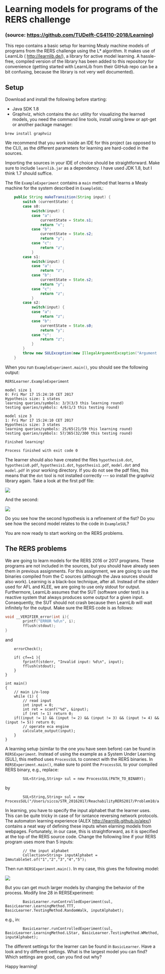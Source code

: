 # Learning models for programs of the RERS challenge
### (source: https://github.com/TUDelft-CS4110-2018/Learning)

This repo contains a basic setup for learning Mealy machine models of programs from the RERS challenge using the L* algorithm. It makes use of LearnLib ( http://learnlib.de/), a library for active model learning. A hassle-free, compiled version of the library has been added to this repository for convenience (getting started with LearnLib from their GitHub repo can be a bit confusing, because the library is not very well documented).

## Setup

Download and install the following before starting:
- Java SDK 1.8
- Graphviz, which contains the `dot` utility for visualizing the learned models, you need the command line tools, install using brew or apt-get or another package manager:

```
brew install graphviz
```

We recommend that you work inside an IDE for this project (as opposed to the CLI), as the different parameters for learning are hard-coded in the sources.

Importing the sources in your IDE of choice should be straightforward. Make sure to include `learnlib.jar` as a dependency. I have used JDK 1.8, but I think 1.7 should suffice.

The file `ExampleExperiment` contains a `main` method that learns a Mealy machine for the system described in `ExampleSUL`:

```Java
	public String makeTransition(String input) {
		switch (currentState) {
		case s0:
			switch(input) {
			case "a":
				currentState = State.s1;
				return "x";
			case "b":
				currentState = State.s2;
				return "y";
			case "c":
				return "z";
			}
		case s1:
			switch(input) {
			case "a":
				return "z";
			case "b":
				currentState = State.s2;
				return "y";
			case "c":
				return "z";
			}
		case s2:
			switch(input) {
			case "a":
				return "z";
			case "b":
				currentState = State.s0;
				return "y";
			case "c":
				return "z";
			}
		}
		throw new SULException(new IllegalArgumentException("Argument '" + input + "' was not handled"));
	}
```

When you run `ExampleExperiment.main()`, you should see the following output:

```
RERSLearner.ExampleExperiment

model size 1
0: Fri Mar 17 15:24:10 CET 2017
Hypothesis size: 1 states
learning queries/symbols: 3/3(3/3 this learning round)
testing queries/symbols: 4/6(1/3 this testing round)

model size 3
1: Fri Mar 17 15:24:10 CET 2017
Hypothesis size: 3 states
learning queries/symbols: 25/65(21/59 this learning round)
testing queries/symbols: 57/365(32/300 this testing round)

Finished learning!

Process finished with exit code 0
```

The learner should also have created the files `hypothesis0.dot`, `hypothesis0.pdf`, `hypothesis1.dot`, `hypothesis1.pdf`, `model.dot` and `model.pdf` in your working directory. If you do not see the pdf files, this means that the `dot` tool is not installed correctly --- so install the graphviz library again. Take a look at the first pdf file:

![](hypothesis0.png)

And the second:

![](hypothesis1.png)

Do you see how the second hypothesis is a refinement of the fist? Do you see how the second model relates to the code in `ExampleSUL`?

You are now ready to start working on the RERS problems.

## The RERS problems

We are going to learn models for the RERS 2016 or 2017 programs. These programs are not included in the sources, but you should have already seen them in previous assignments. For this assignment, we are going to use the binaries compiled from the C sources (although the Java sources should also work). Learning is a black-box technique, after all. Instead of the stderr used for AFL and KLEE, we are going to use only stdout for output. Furthermore, LearnLib assumes that the SUT (software under test) is a reactive system that always produces some output for a given input. Consequently, the SUT should not crash because then LearnLib will wait infinitely for the output. Make sure the RERS code is as follows:

```C
void __VERIFIER_error(int i){
        printf("ERROR %d\n", i);
        fflush(stdout);
}
```

and


```
    errorCheck();

    if( cf==1 ){
    	fprintf(stderr, "Invalid input: %d\n", input);
        fflush(stdout);        
    } 
}

int main()
{
	// main i/o-loop
	while (1) {
		// read input
		int input = 0;
		int ret = scanf("%d", &input);
		if (ret != 1) return 0;
    if((input != 1) && (input != 2) && (input != 3) && (input != 4) && (input != 5)) return 0;
		// operate eca engine
		calculate_output(input);
	}
}
```

A learning setup (similar to the one you have seen before) can be found in `RERSExperiment`. Instead of using the example as a System Under Learning (SUL), this method uses `ProcessSUL` to connect with the RERS binaries. In `RERSExperiment.main()`, make sure to point the `ProcessSUL` to your compiled RERS binary, e.g., replace:

```
        SUL<String,String> sul = new ProcessSUL(PATH_TO_BINARY);
```

by

```
        SUL<String,String> sul = new ProcessSUL("/Users/sicco/STR_20162017/ReachabilityRERS2017/Problem10/a.out");
```


In learning, you have to specify the input alphabet that the learner uses. This can be quite tricky in case of for isntance reversing network protocols. The automaton learning experience (ALEX http://learnlib.github.io/alex/) contains a neat way of defining these inputs when elarning models from webpages. Fortunately, in our case, this is straightforward, as it is specified at the top of the RERS source code. Change the following line if your RERS program uses more than 5 inputs:

```
        // the input alphabet
        Collection<String> inputAlphabet = ImmutableSet.of("1","2","3","4","5");
```

Then run `RERSExperiment.main()`. In my case, this gives the following model:

![](model.png)

But you can get much larger models by changing the behavior of the process. Modify line 28 in RERSExperiment:

```
        BasicLearner.runControlledExperiment(sul, BasicLearner.LearningMethod.TTT, BasicLearner.TestingMethod.RandomWalk, inputAlphabet);
```

e.g., in:

```
        BasicLearner.runControlledExperiment(sul, BasicLearner.LearningMethod.LStar, BasicLearner.TestingMethod.WMethod, inputAlphabet);
```

The different settings for the learner can be found in `BasicLearner`. Have a look and try different settings. What is the largest model you can find? Which settings are good, can you find out why?

Happy learning!


